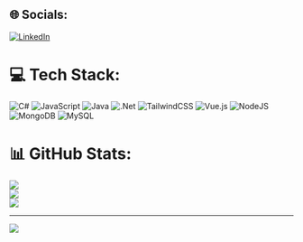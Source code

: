 
## 🌐 Socials:
[![LinkedIn](https://img.shields.io/badge/LinkedIn-%230077B5.svg?logo=linkedin&logoColor=white)](https://www.linkedin.com/in/tanasit-aintakhan-18aa93247/) 

# 💻 Tech Stack:
![C#](https://img.shields.io/badge/c%23-%23239120.svg?style=for-the-badge&logo=c-sharp&logoColor=white) ![JavaScript](https://img.shields.io/badge/javascript-%23323330.svg?style=for-the-badge&logo=javascript&logoColor=%23F7DF1E) ![Java](https://img.shields.io/badge/java-%23ED8B00.svg?style=for-the-badge&logo=java&logoColor=white) ![.Net](https://img.shields.io/badge/.NET-5C2D91?style=for-the-badge&logo=.net&logoColor=white) ![TailwindCSS](https://img.shields.io/badge/tailwindcss-%2338B2AC.svg?style=for-the-badge&logo=tailwind-css&logoColor=white) ![Vue.js](https://img.shields.io/badge/vuejs-%2335495e.svg?style=for-the-badge&logo=vuedotjs&logoColor=%234FC08D) ![NodeJS](https://img.shields.io/badge/node.js-6DA55F?style=for-the-badge&logo=node.js&logoColor=white) ![MongoDB](https://img.shields.io/badge/MongoDB-%234ea94b.svg?style=for-the-badge&logo=mongodb&logoColor=white) ![MySQL](https://img.shields.io/badge/mysql-%2300f.svg?style=for-the-badge&logo=mysql&logoColor=white)
# 📊 GitHub Stats:
![](https://github-readme-stats.vercel.app/api?username=tanasitistg&theme=dark&hide_border=false&include_all_commits=false&count_private=true)<br/>
![](https://github-readme-streak-stats.herokuapp.com/?user=tanasitistg&theme=dark&hide_border=false)<br/>
![](https://github-readme-stats.vercel.app/api/top-langs/?username=tanasitistg&theme=dark&hide_border=false&include_all_commits=false&count_private=true&layout=compact)

---
[![](https://visitcount.itsvg.in/api?id=tanasitistg&icon=0&color=0)](https://visitcount.itsvg.in)

<!-- Proudly created with GPRM ( https://gprm.itsvg.in ) -->
